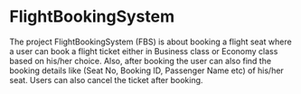 # FlightBookingSystem
The project FlightBookingSystem (FBS) is about booking a flight seat where a user can book a flight ticket either in Business class or Economy class based on his/her choice. Also, after booking the user can also find the booking details like (Seat No, Booking ID, Passenger Name etc) of his/her seat. Users can also cancel the ticket after booking.
